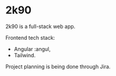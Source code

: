 # 2k90

2k90 is a full-stack web app.

Frontend tech stack:
-  Angular :angul,
-  Tailwind.

Project planning is being done through Jira.
